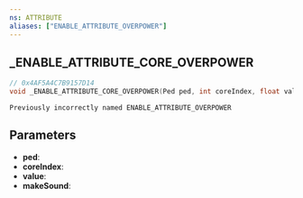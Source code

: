 ```yaml
---
ns: ATTRIBUTE
aliases: ["ENABLE_ATTRIBUTE_OVERPOWER"]
---
```

## _ENABLE_ATTRIBUTE_CORE_OVERPOWER

```c
// 0x4AF5A4C7B9157D14
void _ENABLE_ATTRIBUTE_CORE_OVERPOWER(Ped ped, int coreIndex, float value, BOOL makeSound);
```

```
Previously incorrectly named ENABLE_ATTRIBUTE_OVERPOWER
```

## Parameters
* **ped**:
* **coreIndex**:
* **value**:
* **makeSound**:
